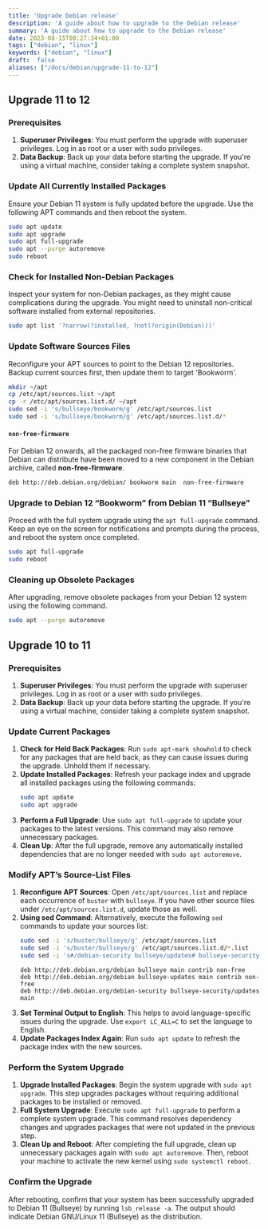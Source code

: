```yaml
---
title: 'Upgrade Debian release'
description: 'A guide about how to upgrade to the Debian release'
summary: 'A guide about how to upgrade to the Debian release'
date: 2023-08-15T08:27:34+01:00
tags: ["debian", "linux"]
keywords: ["debian", "linux"]
draft:  false
aliases: ["/docs/debian/upgrade-11-to-12"]
---
```


## Upgrade 11 to 12

### Prerequisites

1. **Superuser Privileges**: You must perform the upgrade with superuser privileges. Log in as root or a user with sudo privileges.
2. **Data Backup**: Back up your data before starting the upgrade. If you're using a virtual machine, consider taking a complete system snapshot.

### Update All Currently Installed Packages

Ensure your Debian 11 system is fully updated before the upgrade. Use the following APT commands and then reboot the system.

```bash
sudo apt update
sudo apt upgrade
sudo apt full-upgrade
sudo apt --purge autoremove
sudo reboot
```

### Check for Installed Non-Debian Packages

Inspect your system for non-Debian packages, as they might cause complications during the upgrade. You might need to uninstall non-critical software installed from external repositories.

```bash
sudo apt list '?narrow(?installed, ?not(?origin(Debian)))'
```

### Update Software Sources Files

Reconfigure your APT sources to point to the Debian 12 repositories. Backup current sources first, then update them to target 'Bookworm'.

```bash
mkdir ~/apt
cp /etc/apt/sources.list ~/apt
cp -r /etc/apt/sources.list.d/ ~/apt
sudo sed -i 's/bullseye/bookworm/g' /etc/apt/sources.list
sudo sed -i 's/bullseye/bookworm/g' /etc/apt/sources.list.d/*
```


#### `non-free-firmware`

For Debian 12 onwards, all the packaged non-free firmware binaries that Debian can distribute have been moved to a new component in the Debian archive, called **non-free-firmware**.

```bash
deb http://deb.debian.org/debian/ bookworm main  non-free-firmware
```

### Upgrade to Debian 12 “Bookworm” from Debian 11 “Bullseye”

Proceed with the full system upgrade using the `apt full-upgrade` command. Keep an eye on the screen for notifications and prompts during the process, and reboot the system once completed.

```bash
sudo apt full-upgrade
sudo reboot
```

### Cleaning up Obsolete Packages

After upgrading, remove obsolete packages from your Debian 12 system using the following command.

```bash
sudo apt --purge autoremove
```

## Upgrade 10 to 11

### Prerequisites

1. **Superuser Privileges**: You must perform the upgrade with superuser privileges. Log in as root or a user with sudo privileges.
2. **Data Backup**: Back up your data before starting the upgrade. If you're using a virtual machine, consider taking a complete system snapshot.

### Update Current Packages

1. **Check for Held Back Packages**: Run `sudo apt-mark showhold` to check for any packages that are held back, as they can cause issues during the upgrade. Unhold them if necessary.
2. **Update Installed Packages**: Refresh your package index and upgrade all installed packages using the following commands:
   ```bash
   sudo apt update
   sudo apt upgrade
   ```
3. **Perform a Full Upgrade**: Use `sudo apt full-upgrade` to update your packages to the latest versions. This command may also remove unnecessary packages.
4. **Clean Up**: After the full upgrade, remove any automatically installed dependencies that are no longer needed with `sudo apt autoremove`.

### Modify APT’s Source-List Files

1. **Reconfigure APT Sources**: Open `/etc/apt/sources.list` and replace each occurrence of `buster` with `bullseye`. If you have other source files under `/etc/apt/sources.list.d`, update those as well.
2. **Using sed Command**: Alternatively, execute the following `sed` commands to update your sources list:
   ```bash
   sudo sed -i 's/buster/bullseye/g' /etc/apt/sources.list
   sudo sed -i 's/buster/bullseye/g' /etc/apt/sources.list.d/*.list
   sudo sed -i 's#/debian-security bullseye/updates# bullseye-security#g' /etc/apt/sources.list
   ```
   ```shell
   deb http://deb.debian.org/debian bullseye main contrib non-free
   deb http://deb.debian.org/debian bullseye-updates main contrib non-free
   deb http://deb.debian.org/debian-security bullseye-security/updates main
   ```
3. **Set Terminal Output to English**: This helps to avoid language-specific issues during the upgrade. Use `export LC_ALL=C` to set the language to English.
4. **Update Packages Index Again**: Run `sudo apt update` to refresh the package index with the new sources.


### Perform the System Upgrade

1. **Upgrade Installed Packages**: Begin the system upgrade with `sudo apt upgrade`. This step upgrades packages without requiring additional packages to be installed or removed.
2. **Full System Upgrade**: Execute `sudo apt full-upgrade` to perform a complete system upgrade. This command resolves dependency changes and upgrades packages that were not updated in the previous step.
3. **Clean Up and Reboot**: After completing the full upgrade, clean up unnecessary packages again with `sudo apt autoremove`. Then, reboot your machine to activate the new kernel using `sudo systemctl reboot`.

### Confirm the Upgrade

After rebooting, confirm that your system has been successfully upgraded to Debian 11 (Bullseye) by running `lsb_release -a`. The output should indicate Debian GNU/Linux 11 (Bullseye) as the distribution.